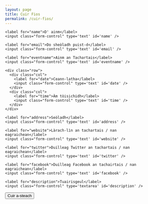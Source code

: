 ```yaml
---
layout: page
title: Cuir Fios
permalink: /cuir-fios/
---
```


<form action="https://getsimpleform.com/messages?form_api_token=a7f1c2224c700f1d8c64896757363f9a" method="post">
  <!-- the redirect_to is optional, the form will redirect to the referrer on submission -->
  <input type='hidden' name='redirect_to' value='{{ site.baseurl}}' />
  <!-- all your input fields here.... -->
  <div class="form-group">

    <label for="name">D' ainm</label>
    <input class="form-control" type='text' id='name' />

    <label for="email">Do sheòladh puist-d</label>
    <input class="form-control" type='text' id='email' />

    <label for="eventname">Ainm an Tachartais</label>
    <input class="form-control" type='text' id='eventname' />

    <div class="row">
      <div class="col">
        <label for="date">Ceann-latha</label>
        <input class="form-control" type='text' id='date' />
      </div>
      <div class="col">
        <label for="time">Àm tòisichidh</label>
        <input class="form-control" type='text' id='time' />
      </div>
    </div>

    <label for="address">Seòladh</label>
    <input class="form-control" type='text' id='address' />

    <label for="website">Làrach-lìn an tachartais / nan eagraichean</label>
    <input class="form-control" type='text' id='website' />

    <label for="twitter">Duilleag Twitter an tachartais / nan eagraichean</label>
    <input class="form-control" type='text' id='twitter' />

    <label for="facebook">Duilleag Facebook an tachairtais / nan eagraichean</label>
    <input class="form-control" type='text' id='facebook' />

    <label for="description">Tuairisgeul</label>
    <input class="form-control" type='textarea' id='description' />

  </div>
  <input class="btn btn-primary" type='submit' value='Cuir a-steach' />
</form>
